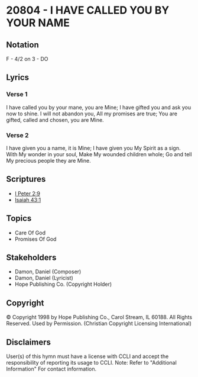 # 20804 - I HAVE CALLED YOU BY YOUR NAME

## Notation

F - 4/2 on 3 - DO

## Lyrics

### Verse 1

I have called you by your mane, you are Mine; I have gifted you and ask you now to shine. I will not abandon you, All my promises are true; You are gifted, called and chosen, you are Mine.

### Verse 2

I have given you a name, it is Mine; I have given you My Spirit as a sign. With My wonder in your soul, Make My wounded children whole; Go and tell My precious people they are Mine.


## Scriptures

- [I Peter 2:9](https://www.biblegateway.com/passage/?search=I%20Peter%202%3A9)
- [Isaiah 43:1](https://www.biblegateway.com/passage/?search=Isaiah%2043%3A1)

## Topics

- Care Of God
- Promises Of God

## Stakeholders

- Damon, Daniel (Composer)
- Damon, Daniel (Lyricist)
- Hope Publishing Co. (Copyright Holder)

## Copyright

© Copyright 1998 by Hope Publishing Co., Carol Stream, IL 60188. All Rights Reserved. Used by Permission.
(Christian Copyright Licensing International)

## Disclaimers

User(s) of this hymn must have a license with CCLI and accept the responsibility of reporting its usage to CCLI.
Note: Refer to "Additional Information" For contact information.

